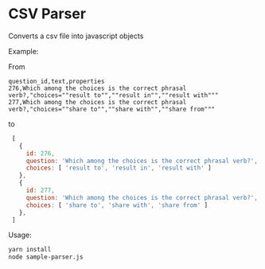# CSV Parser

Converts a csv file into javascript objects

Example:

From

```csv
question_id,text,properties
276,Which among the choices is the correct phrasal verb?,"choices=""result to"",""result in"",""result with"""
277,Which among the choices is the correct phrasal verb?,"choices=""share to"",""share with"",""share from"""
```

to 

```javascript
 [
   {
     id: 276,
     question: 'Which among the choices is the correct phrasal verb?',
     choices: [ 'result to', 'result in', 'result with' ]
   },
   {
     id: 277,
     question: 'Which among the choices is the correct phrasal verb?',
     choices: [ 'share to', 'share with', 'share from' ]
   },
 ]
```

Usage:

```bash
yarn install
node sample-parser.js
```


